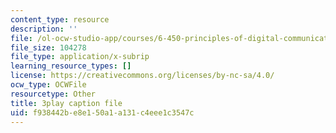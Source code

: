 ```yaml
---
content_type: resource
description: ''
file: /ol-ocw-studio-app/courses/6-450-principles-of-digital-communications-i-fall-2006/f938442be8e150a1a131c4eee1c3547c_dSviy9E6Pz0.vtt
file_size: 104278
file_type: application/x-subrip
learning_resource_types: []
license: https://creativecommons.org/licenses/by-nc-sa/4.0/
ocw_type: OCWFile
resourcetype: Other
title: 3play caption file
uid: f938442b-e8e1-50a1-a131-c4eee1c3547c
---
```

